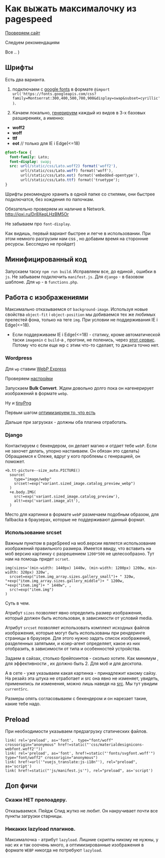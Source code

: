 # Как выжать максималочку из pagespeed

[Проверяем сайт](https://developers.google.com/speed/pagespeed/insights/)

Следуем рекомендациям 

Все .. ) 
## Шрифты 

Есть два варианта.

1. подключаем с [google fonts](https://fonts.google.com/) в формате `@import url('https://fonts.googleapis.com/css?family=Montserrat:300,400,500,700,900&display=swap&subset=cyrillic')`. 

2. Качаем локально, [генерируем](https://transfonter.org/) каждый из видов в 3-х базовых разширениях, а именно: 
  - **woff2**
  - **woff**
  - **ttf**
  - **eot** // только для IE i Edge(<=18)
```sass
@font-face {
  font-family: Lato;
  font-display: swap;
  src: url(/static/css/Lato.woff2) format('woff2'),
       url(/static/css/Lato.woff) format('woff'),
       url(/static/css/Lato.eot) format('embedded-opentype'),
       url(/static/css/Lato.ttf) format('truetype');
}
```
Шрифты рекомендую хранить в одной папке со стилями, они быстрее подключатся, без хождения по папочкам.

Обязательно проверяем их наличие в Network.
http://joxi.ru/Dr8XeqLHzBM5Or

Не забываем про `font-display`.

Как видишь, первый вариант быстрее и легче в использовании. При этом немного разгрузим нам css , но добавим время на сторонние ресурсы. Бесследно не пройдет)

## Минифицированный код

Запускаем таску `npm run build`. Исправляем все, до единой , ошибки в `js`. Не забываем подключить `manifest.js`. Для `django` - в базовом шаблоне. Для `wp` - в `functions.php`. 

## Работа с изображениями

Максимально отказываемся от `background-image`. Используя новые свойства `object-fit` i `object-position` мы добиваемся тех же любимых прелестей фона, только на теге `img`. При условии не поддерживания IE i Edge(<=18).

* Если поддерживаем IE i Edge(<=18) - статику, кроме автоматической таски `imagemin` с `build`-а  , прогони, не поленись, через [этот сервис](https://www.iloveimg.com/compress-image). Потому что если еще wp с этим что-то сделает, то джанга точно нет.

### Wordpress
Для `wp` ставим [WebP Express](https://wordpress.org/plugins/webp-express/)

Проверяем [настройки](http://joxi.ru/nAy03yjHjJa1N2)

Запускаем **Bulk Convert**. Ждем довольно долго пока он нагенерирует изображений в формате `webp`.

Ну и [tinyPng](https://wordpress.org/plugins/tiny-compress-images/)

Первым шагом [оптимизируем то, что есть](http://joxi.ru/n2YQ7w4sZN7q02)

Дальше при загрузках - должны оба плагина отработать.

### Django

Контактируем с бекендером, он делает магию и отдает тебе `webP`. Если не захочет делать, упорно настаиваем. Он обязан это сделать) Обращаемся к Олеже, вдруг у кого проблемы с генерацией, он поможет.

```pug
+b.tt-picture--size_auto.PICTURE()
  source(
    type="image/webp"
    srcset!=exp("variant.sized_image.catalog_preview_webp")
  )
  +e.body.IMG(
    src!=exp('variant.sized_image.catalog_preview'),
    alt!=exp('variant.image_alt'),
  )
```

Место для картинки в формате `webP` размечаем подобным образом, для fallbackа в браузерах, которые не поддерживают данный формат.

### Использование srcset

Важным пунктом в pageSpeed на моб.версии является использование изображений правильного размера. Имеется ввиду, что вставить на моб версию картинку с разрешением `1200*500` не целесообразно. Тут нам на помощь придет `scrset`.

```pug
img(sizes='(min-width: 1440px) 1440w, (min-width: 1200px) 1200w, min-width: 320px) 320w',
  srcset=exp("item.img_array.sizes.gallery_small")+ " 320w, "+exp("item.img_array.sizes.gallery_middle")+ " 1200w, "+exp("item.img")+ " 1440w", ,
  src!=exp("item.img")
)
```
Суть в чем.

Атрибут `sizes` позволяет явно определить размер изображения, который должен быть использован, в зависимости от условий media.

Атрибут `srcset` позволяет использовать комплект исходных файлов изображения, которые могут быть использованы при рендеринге страницы в браузере. Для этого нужно задать список изображений, разделенных запятыми, и юзер-агент определяет, какое из них отобразить, в зависимости от типа и особенностей устройства.

Задаем в сайзах, столько брейпоинтов - сколько хотите. Как минимум , для эффективности , их должно быть 2. Для моб и для десктопа.

А в сете - уже указываем какая картинка - принадлежит какому сайзу. На резайз  эта штука не отработает и src она явно не изменяет, увидеть, применились ли изменения, можно лишь наведя на [src](http://joxi.ru/Grqb6RNCkLzo9m). Мы тут увидим `currentSrc`.


Размеры опять согласовываем с бекендером и он нарезает такие, какие тебе надо. 

## Preload

При необходимости указываем предзагрузку статических файлов.

```pug
link( rel='preload', as='font',  type="font/woff" crossorigin="anonymous" href!=static("'css/materialdesignicons-webfont.woff2'"))
link( rel='preload', as='font', href!=static("'fonts/svgfont.woff'")  type="font/woff2" crossorigin="anonymous")
link( href!=url('"vuejs_translate:js-i18n"'), rel="preload", as='script')
link( href!=static("'js/manifest.js'"), rel="preload", as='script')
```

## Доп фичи

### Скажи НЕТ прелоадеру.

Отказываемся. Пейдж Спид жутко не любит. Он накручивает почти все пункты загрузки старницы.

### Никаких lazyload плагинов.
Максималочка - атрибут `lazyload`. Лишние скрипты никому не нужны, у нас их и так ооочень много, а оптимизированные изображения в формате `WEBP` никогда не потребуют `lazyload`.

